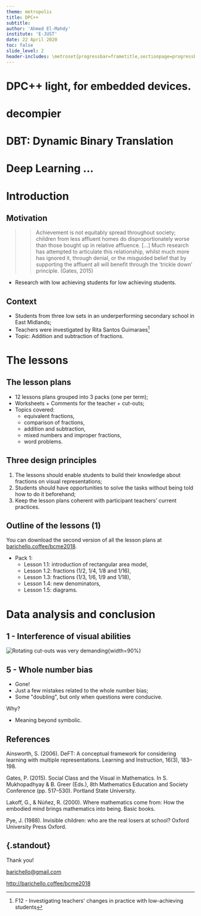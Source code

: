 ```yaml
---
theme: metropolis
title: DPC++
subtitle:  
author: 'Ahmed El-Mahdy'
institute: 'E-JUST'
date: 22 April 2020
toc: false
slide_level: 2
header-includes: \metroset{progressbar=frametitle,sectionpage=progressbar}
---
```


# DPC++ light, for embedded devices.

# decompier

# DBT: Dynamic Binary Translation

# Deep Learning ...



# Introduction

## Motivation

>> Achievement is not equitably spread throughout society; children from less affluent homes do disproportionately worse than those bought up in relative affluence. […] Much research has attempted to articulate this relationship, whilst much more has ignored it, through denial, or the misguided belief that by supporting the affluent all will benefit through the ‘trickle down’ principle. (Gates, 2015)

- Research with low achieving students for low achieving students.

## Context

- Students from three low sets in an underperforming secondary school in East Midlands;
- Teachers were investigated by Rita Santos Guimaraes[^1]
- Topic: Addition and subtraction of fractions.

[^1]: F12 - Investigating teachers' changes in practice with low-achieving students

# The lessons

## The lesson plans

- 12 lessons plans grouped into 3 packs (one per term);
- Worksheets + Comments for the teacher + cut-outs;
- Topics covered:
    - equivalent fractions,
    - comparison of fractions,
    - addition and subtraction,
    - mixed numbers and improper fractions,
    - word problems.

## Three design principles

1. The lessons should enable students to build their knowledge about fractions on visual representations;
2. Students should have opportunities to solve the tasks without being told how to do it beforehand;
3. Keep the lesson plans coherent with participant teachers’ current practices.

## Outline of the lessons (1)

You can download the second version of all the lesson plans at [barichello.coffee/bcme2018](http://barichello.coffee/bcme2018).

- Pack 1:
    - Lesson 1.1: introduction of rectangular area model,
    - Lesson 1.2: fractions (1/2, 1/4, 1/8 and 1/16),
    - Lesson 1.3: fractions (1/3, 1/6, 1/9 and 1/18),
    - Lesson 1.4: new denominators,
    - Lesson 1.5: diagrams.


# Data analysis and conclusion

## 1 - Interference of visual abilities

![Rotating cut-outs was very demanding](image2.jpg){width=90%}

## 5 - Whole number bias

- Gone!
- Just a few mistakes related to the whole number bias;
- Some "doubling", but only when questions were conducive.

Why?

- Meaning beyond symbolic.

## References

Ainsworth, S. (2006). DeFT: A conceptual framework for considering learning with multiple representations. Learning and Instruction, 16(3), 183–198.

Gates, P. (2015). Social Class and the Visual in Mathematics. In S. Mukhopadhyay & B. Greer (Eds.), 8th Mathematics Education and Society Conference (pp. 517–530). Portland State University.

Lakoff, G., & Núñez, R. (2000). Where mathematics come from: How the embodied mind brings mathematics into being. Basic books.

Pye, J. (1988). Invisible children: who are the real losers at school? Oxford University Press Oxford.

## {.standout}

Thank you!

barichello@gmail.com

http://barichello.coffee/bcme2018
